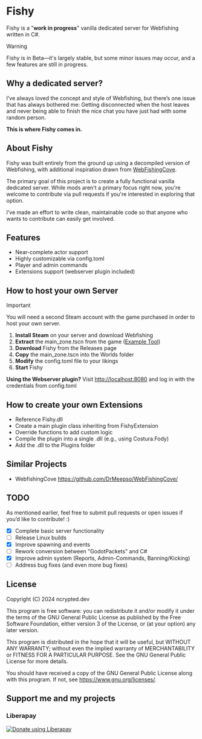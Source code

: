 # Fishy

Fishy is a "**work in progress**" vanilla dedicated server for Webfishing written in C#.

> [!WARNING]
> Fishy is in Beta—it's largely stable, but some minor issues may occur, and a few features are still in progress.

## Why a dedicated server?
I’ve always loved the concept and style of Webfishing, but there’s one issue that has always bothered me: 
Getting disconnected when the host leaves and never being able to finish the nice chat you have just had with some random person.

**This is where Fishy comes in.**

## About Fishy

Fishy was built entirely from the ground up using a decompiled version of Webfishing, with additional inspiration drawn from [WebFishingCove](https://github.com/DrMeepso/WebFishingCove).

The primary goal of this project is to create a fully functional vanilla dedicated server. 
While mods aren't a primary focus right now, you're welcome to contribute via pull requests if you're interested in exploring that option. 

I’ve made an effort to write clean, maintainable code so that anyone who wants to contribute can easily get involved.

## Features

- Near-complete actor support
- Highly customizable via config.toml
- Player and admin commands
- Extensions support (webserver plugin included)

## How to host your own Server
> [!IMPORTANT]
> You will need a second Steam account with the game purchased in order to host your own server.

1. **Install Steam** on your server and download Webfishing
2. **Extract** the main_zone.tscn from the game ([Example Tool](https://github.com/bruvzg/gdsdecomp))
3. **Download** Fishy from the Releases page
4. **Copy** the main_zone.tscn into the Worlds folder
5. **Modify** the config.toml file to your likings
6. **Start** Fishy

**Using the Webserver plugin?** Visit [http://localhost:8080](http://localhost:8080) and log in with the credentials from config.toml

## How to create your own Extensions

- Reference Fishy.dll
- Create a main plugin class inheriting from FishyExtension
- Override functions to add custom logic
- Compile the plugin into a single .dll (e.g., using Costura.Fody)
- Add the .dll to the Plugins folder

## Similar Projects
- WebfishingCove <https://github.com/DrMeepso/WebFishingCove/>

## TODO

As mentioned earlier, feel free to submit pull requests or open issues if you’d like to contribute! :)

- [x] Complete basic server functionality
- [ ] Release Linux builds
- [x] Improve spawning and events
- [ ] Rework conversion between "GodotPackets" and C#
- [x] Improve admin system (Reports, Admin-Commands, Banning/Kicking)
- [ ] Address bug fixes (and even more bug fixes)

## License
Copyright (C) 2024 ncrypted.dev

This program is free software: you can redistribute it and/or modify
it under the terms of the GNU General Public License as published by
the Free Software Foundation, either version 3 of the License, or
(at your option) any later version.

This program is distributed in the hope that it will be useful,
but WITHOUT ANY WARRANTY; without even the implied warranty of
MERCHANTABILITY or FITNESS FOR A PARTICULAR PURPOSE.  See the
GNU General Public License for more details.

You should have received a copy of the GNU General Public License
along with this program.  If not, see <https://www.gnu.org/licenses/>.

## Support me and my projects 

### Liberapay
<a href="https://liberapay.com/ncrypted-dev/donate"><img alt="Donate using Liberapay" src="https://liberapay.com/assets/widgets/donate.svg"></a>
